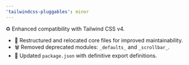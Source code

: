 ```yaml
---
'tailwindcss-pluggables': minor
---
```


♻️ Enhanced compatibility with Tailwind CSS v4.

- 🚚 Restructured and relocated core files for improved maintainability.
- 🗑️ Removed deprecated modules: `_defaults_` and `_scrollbar_`.
- 🔧 Updated `package.json` with definitive export definitions.
